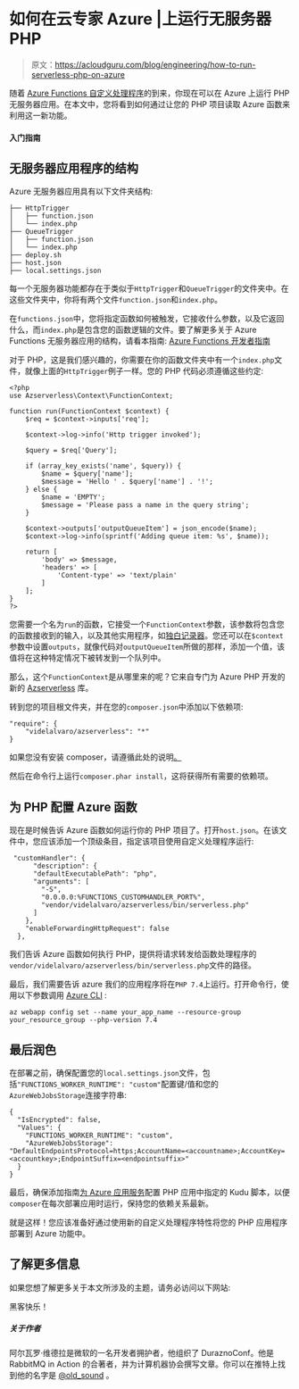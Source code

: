 # 如何在云专家 Azure |上运行无服务器 PHP

> 原文：<https://acloudguru.com/blog/engineering/how-to-run-serverless-php-on-azure>

随着 [Azure Functions 自定义处理程序](https://docs.microsoft.com/azure/azure-functions/functions-custom-handlers?WT.mc_id=data-10498-alvidela)的到来，你现在可以在 Azure 上运行 PHP 无服务器应用。在本文中，您将看到如何通过让您的 PHP 项目读取 Azure 函数来利用这一新功能。

#### 入门指南

## 无服务器应用程序的结构

Azure 无服务器应用具有以下文件夹结构:

```
├── HttpTrigger
│   ├── function.json
│   └── index.php
├── QueueTrigger
│   ├── function.json
│   └── index.php
├── deploy.sh
├── host.json
├── local.settings.json
```

每一个无服务器功能都存在于类似于`HttpTrigger`和`QueueTrigger`的文件夹中。在这些文件夹中，你将有两个文件`function.json`和`index.php`。

在`functions.json`中，您将指定函数如何被触发，它接收什么参数，以及它返回什么，而`index.php`是包含您的函数逻辑的文件。要了解更多关于 Azure Functions 无服务器应用的结构，请看本指南: [Azure Functions 开发者指南](https://docs.microsoft.com/azure/azure-functions/functions-reference?WT.mc_id=data-10498-alvidela)

对于 PHP，这是我们感兴趣的，你需要在你的函数文件夹中有一个`index.php`文件，就像上面的`HttpTrigger`例子一样。您的 PHP 代码必须遵循这些约定:

```
<?php
use Azserverless\Context\FunctionContext;

function run(FunctionContext $context) {
    $req = $context->inputs['req'];

    $context->log->info('Http trigger invoked');

    $query = $req['Query'];

    if (array_key_exists('name', $query)) {
        $name = $query['name'];
        $message = 'Hello ' . $query['name'] . '!';
    } else {
        $name = 'EMPTY';
        $message = 'Please pass a name in the query string';
    }

    $context->outputs['outputQueueItem'] = json_encode($name);
    $context->log->info(sprintf('Adding queue item: %s', $name));

    return [
        'body' => $message,
        'headers' => [
            'Content-type' => 'text/plain'
        ]
    ];
}
?>
```

您需要一个名为`run`的函数，它接受一个`FunctionContext`参数，该参数将包含您的函数接收到的输入，以及其他实用程序，如[独白记录器](https://github.com/Seldaek/monolog)。您还可以在`$context`参数中设置`outputs`，就像代码对`outputQueueItem`所做的那样，添加一个值，该值将在这种特定情况下被转发到一个队列中。

那么，这个`FunctionContext`是从哪里来的呢？它来自专门为 Azure PHP 开发的新的 [Azserverless](https://github.com/videlalvaro/azserverless) 库。

转到您的项目根文件夹，并在您的`composer.json`中添加以下依赖项:

```
"require": {
    "videlalvaro/azserverless": "*"
}
```

如果您没有安装 composer，请遵循此处的说明[。](https://getcomposer.org/doc/00-intro.md)

然后在命令行上运行`composer.phar install`，这将获得所有需要的依赖项。

## 为 PHP 配置 Azure 函数

现在是时候告诉 Azure 函数如何运行你的 PHP 项目了。打开`host.json`。在该文件中，您应该添加一个顶级条目，指定该项目使用自定义处理程序运行:

```
 "customHandler": {
      "description": {
      "defaultExecutablePath": "php",
      "arguments": [
        "-S",
        "0.0.0.0:%FUNCTIONS_CUSTOMHANDLER_PORT%",
        "vendor/videlalvaro/azserverless/bin/serverless.php"
      ]
    },
    "enableForwardingHttpRequest": false
  },
```

我们告诉 Azure 函数如何执行 PHP，提供将请求转发给函数处理程序的`vendor/videlalvaro/azserverless/bin/serverless.php`文件的路径。

最后，我们需要告诉 azure 我们的应用程序将在`PHP 7.4`上运行。打开命令行，使用以下参数调用 [Azure CLI](https://acloudguru.com/course/azure-cli-essentials) :

```
az webapp config set --name your_app_name --resource-group your_resource_group --php-version 7.4
```

## 最后润色

在部署之前，确保配置您的`local.settings.json`文件，包括`"FUNCTIONS_WORKER_RUNTIME": "custom"`配置键/值和您的`AzureWebJobsStorage`连接字符串:

```
{
  "IsEncrypted": false,
  "Values": {
    "FUNCTIONS_WORKER_RUNTIME": "custom",
    "AzureWebJobsStorage": "DefaultEndpointsProtocol=https;AccountName=<accountname>;AccountKey=<accountkey>;EndpointSuffix=<endpointsuffix>"
  }
}
```

最后，确保添加指南[为 Azure 应用服务](https://docs.microsoft.com/azure/app-service/configure-language-php?pivots=platform-windows&WT.mc_id=data-10498-alvidela#run-composer)配置 PHP 应用中指定的 Kudu 脚本，以便`composer`在每次部署应用时运行，保持您的依赖关系最新。

就是这样！您应该准备好通过使用新的自定义处理程序特性将您的 PHP 应用程序部署到 Azure 功能中。

## 了解更多信息

如果您想了解更多关于本文所涉及的主题，请务必访问以下网站:

黑客快乐！

##### 关于作者

阿尔瓦罗·维德拉是微软的一名开发者拥护者，他组织了 DuraznoConf。他是 RabbitMQ in Action 的合著者，并为计算机器协会撰写文章。你可以在推特上找到他的名字是 [@old_sound](https://twitter.com/old_sound?opt_id=oeu1596472260634r0.19676524222612213) 。